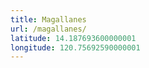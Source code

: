 ```yaml
---
title: Magallanes
url: /magallanes/
latitude: 14.187693600000001
longitude: 120.75692590000001
---
```

